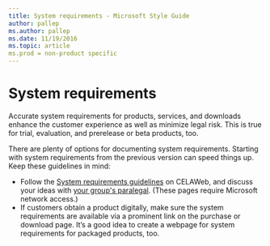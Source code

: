 ```yaml
---
title: System requirements - Microsoft Style Guide
author: pallep
ms.author: pallep
ms.date: 11/19/2016
ms.topic: article
ms.prod = non-product specific
---
```


# System requirements

Accurate
system requirements for products, services, and downloads enhance
the customer experience as well as minimize legal risk. This
is true for trial, evaluation, and prerelease or beta products,
too. 

There are plenty of
options for documenting system requirements. Starting with system
requirements from the previous version can speed things up.
Keep these guidelines in mind:

  - Follow the [System requirements guidelines](https://microsoft.sharepoint.com/sites/lcaweb/Home/Marketing/Packaging/System-Requirements) on CELAWeb, and discuss your ideas with [your group's paralegal](https://microsoft.sharepoint.com/sites/lcaweb/Pages/Applications/LegalContact.aspx). (These pages require Microsoft network access.) 
  - If
    customers obtain a product digitally, make sure the system
    requirements are available via a prominent link on the purchase or
    download page. It’s a good idea to create a webpage for system
    requirements for packaged products, too.
